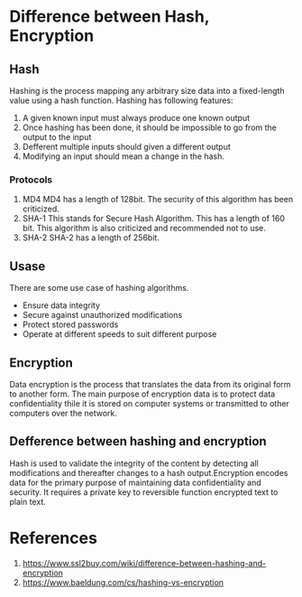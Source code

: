 # Difference between Hash, Encryption

## Hash
Hashing is the process mapping any arbitrary size data into a fixed-length value using a hash function. Hashing has following features:
1. A given known input must always produce one known output
2. Once hashing has been done, it should be impossible to go from the output to the input
3. Defferent multiple inputs should given a different output
4. Modifying an input should mean a change in the hash.

### Protocols
1. MD4
   MD4 has a length of 128bit. The security of this algorithm has been criticized.
2. SHA-1
   This stands for Secure Hash Algorithm. This has a length of 160 bit. This algorithm is also criticized and recommended not to use.
3. SHA-2
   SHA-2 has a length of 256bit.

## Usase
There are some use case of hashing algorithms.
- Ensure data integrity
- Secure against unauthorized modifications
- Protect stored passwords
- Operate at different speeds to suit different purpose

## Encryption
Data encryption is the process that translates the data from its original form to another form. The main purpose of encryption data is to protect data confidentiality thile it is stored on computer systems or transmitted to other computers over the network.

## Defference between hashing and encryption
Hash is used to validate the integrity of the content by detecting all modifications and thereafter changes to a hash output.Encryption encodes data for the primary purpose of maintaining data confidentiality and security. It requires a private key to reversible function encrypted text to plain text.


# References
1. https://www.ssl2buy.com/wiki/difference-between-hashing-and-encryption
2. https://www.baeldung.com/cs/hashing-vs-encryption
